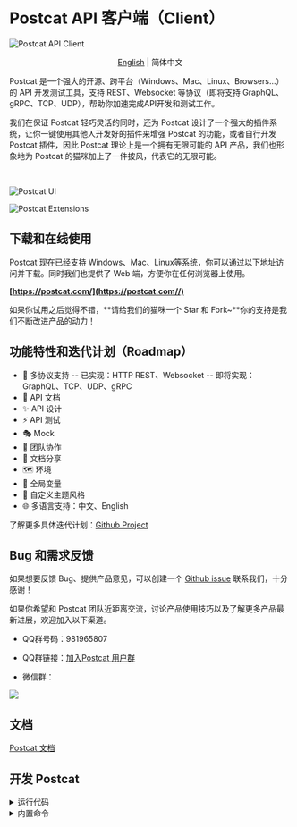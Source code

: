 # Postcat API 客户端（Client）

![Postcat API Client](http://data.eolinker.com/course/QbLMSaJ7f3dcd0b075a7031b31f8acb486e0a090f1bdc8d.jpeg)
<p align="center"><a href="wiki/README.en.md">English</a> | <span>简体中文</span></p>

Postcat 是一个强大的开源、跨平台（Windows、Mac、Linux、Browsers...）的 API 开发测试工具，支持 REST、Websocket 等协议（即将支持 GraphQL、gRPC、TCP、UDP），帮助你加速完成API开发和测试工作。

我们在保证 Postcat 轻巧灵活的同时，还为 Postcat 设计了一个强大的插件系统，让你一键使用其他人开发好的插件来增强 Postcat 的功能，或者自行开发 Postcat 插件，因此 Postcat 理论上是一个拥有无限可能的 API 产品，我们也形象地为 Postcat 的猫咪加上了一件披风，代表它的无限可能。

</br>

![Postcat UI](http://data.eolinker.com/course/7UYEmJb7b87f58cc42b9528058c673ff41bd96da6a77d71.png)

![Postcat Extensions](http://data.eolinker.com/course/Q9jIAtIc498a3fa46199654df2ffb7b4fdb48b2ebb88ba3.png)

## 下载和在线使用

Postcat 现在已经支持 Windows、Mac、Linux等系统，你可以通过以下地址访问并下载。同时我们也提供了 Web 端，方便你在任何浏览器上使用。

**[https://postcat.com/](https://postcat.com//)**

如果你试用之后觉得不错，**请给我们的猫咪一个 Star 和 Fork~**你的支持是我们不断改进产品的动力！

## 功能特性和迭代计划（Roadmap）

- 🚀 多协议支持
-- 已实现：HTTP REST、Websocket
-- 即将实现：GraphQL、TCP、UDP、gRPC
- 📕 API 文档
- ✨ API 设计
- ⚡ API 测试
- 🎭 Mock
- 🙌 团队协作
- 🎈 文档分享
- 🗺 环境
- 🧶 全局变量
- 🧩 自定义主题风格
- 🌐 多语言支持：中文、English

了解更多具体迭代计划：[Github Project](https://github.com/orgs/eolinker/projects/1/views/16)

## Bug 和需求反馈

如果想要反馈 Bug、提供产品意见，可以创建一个 [Github issue](https://github.com/Postcatlab/postcat/issues) 联系我们，十分感谢！

如果你希望和 Postcat 团队近距离交流，讨论产品使用技巧以及了解更多产品最新进展，欢迎加入以下渠道。

- QQ群号码：981965807
- QQ群链接：[加入Postcat 用户群](https://jq.qq.com/?_wv=1027&k=Kej1qTUy)

- 微信群：

![](http://data.eolinker.com/course/NKhRRF668370911c8b8ea8a0887b5d62e71b0f1a22ad76a.png)

## 文档

[Postcat 文档](https://docs.postcat.com/)

## 开发 Postcat

<details>
<summary>运行代码</summary>

</br>

请确保你已经部署好所需的开发环境：

- Node.js >= 14.17.x
- yarn >= 1.22.x

我们在开发和构建时使用 yarn 作为包管理工具，强烈建议你也这么做，但如果您希望使用 npm 也完全没问题，只是在安装依赖时可能需要多花一些时间。

### 运行桌面端程序

```shell
yarn install
yarn start
```

### 运行浏览器程序

```shell
cd src/workbench&&npm install
yarn start
```

### 提高效率

如果想提高开发效率，可以安装 Angular 官方提供的命令行 Angular-cli 快速生成组件、服务等模板。

```
yarn add @angular/cli --global
```

</details>

<details>
<summary>内置命令</summary>

### 运行命令

|命令				|描述									|
| ------------ | ------------ |
|yarn start			|开发模式下，同时运行在浏览器和桌面端	|
|yarn start:web		|仅运行在浏览器,同时开启后端代理		|
|yarn start:electron|仅运行在桌面端							|

### 打包构建

|命令			|描述						|
| ------------ | ------------ |
|sudo yarn build|各系统打包 Electron 应用	|

### 运行测试

|命令		|描述			|
| ------------ | ------------ |
|yarn test	|执行单元测试	|

</details>
